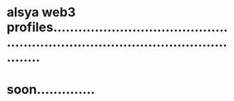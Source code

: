# alsya web3 profiles.......................................................................................................
# soon..............
